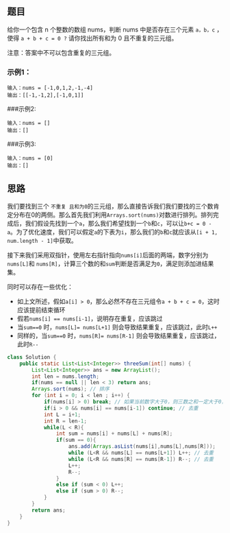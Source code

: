 ## 题目

给你一个包含 n 个整数的数组 nums，判断 nums 中是否存在三个元素 `a，b，c` ，使得 `a + b + c = 0 ?` 请你找出所有和为 0 且不重复的三元组。

注意：答案中不可以包含重复的三元组。

### 示例1：
```
输入：nums = [-1,0,1,2,-1,-4]
输出：[[-1,-1,2],[-1,0,1]]
```

###示例2:
```
输入：nums = []
输出：[]
```

###示例3:
```
输入：nums = [0]
输出：[]
```

## 思路

我们要找到三个 `不重复 且和为0`的三元组，那么直接告诉我们我们要找的三个数肯定分布在0的两侧。那么首先我们利用`Arrays.sort(nums)`对数进行排列。排列完成后，我们假设先找到一个`a`，那么我们希望找到一个`b`和`c`，可以让`b+c = 0 - a`。为了优化速度，我们可以假定`a`的下表为`i`，那么我们的`b`和`c`就应该从`[i + 1, num.length - 1]`中获取。

接下来我们采用双指针，使用左右指针指向`nums[i]`后面的两端，数字分别为`nums[L]`和 `nums[R]`，计算三个数的和`sum`判断是否满足为`0`，满足则添加进结果集。

同时可以存在一些优化：

* 如上文所述，假如`a[i] > 0`，那么必然不存在三元组令`a + b + c = 0`，这时应该提前结束循环
* 假若`nums[i] == nums[i-1]`，说明存在重复，应该跳过
* 当`sum==0` 时，`nums[L]= nums[L+1]` 则会导致结果重复，应该跳过，此时`L++`
* 同样的，当`sum==0` 时，`nums[R]= nums[R-1]` 则会导致结果重复，应该跳过，此时`R--`


```java
class Solution {
    public static List<List<Integer>> threeSum(int[] nums) {
        List<List<Integer>> ans = new ArrayList();
        int len = nums.length;
        if(nums == null || len < 3) return ans;
        Arrays.sort(nums); // 排序
        for (int i = 0; i < len ; i++) {
            if(nums[i] > 0) break; // 如果当前数字大于0，则三数之和一定大于0，所以结束循环
            if(i > 0 && nums[i] == nums[i-1]) continue; // 去重
            int L = i+1;
            int R = len-1;
            while(L < R){
                int sum = nums[i] + nums[L] + nums[R];
                if(sum == 0){
                    ans.add(Arrays.asList(nums[i],nums[L],nums[R]));
                    while (L<R && nums[L] == nums[L+1]) L++; // 去重
                    while (L<R && nums[R] == nums[R-1]) R--; // 去重
                    L++;
                    R--;
                }
                else if (sum < 0) L++;
                else if (sum > 0) R--;
            }
        }        
        return ans;
    }
}

```
